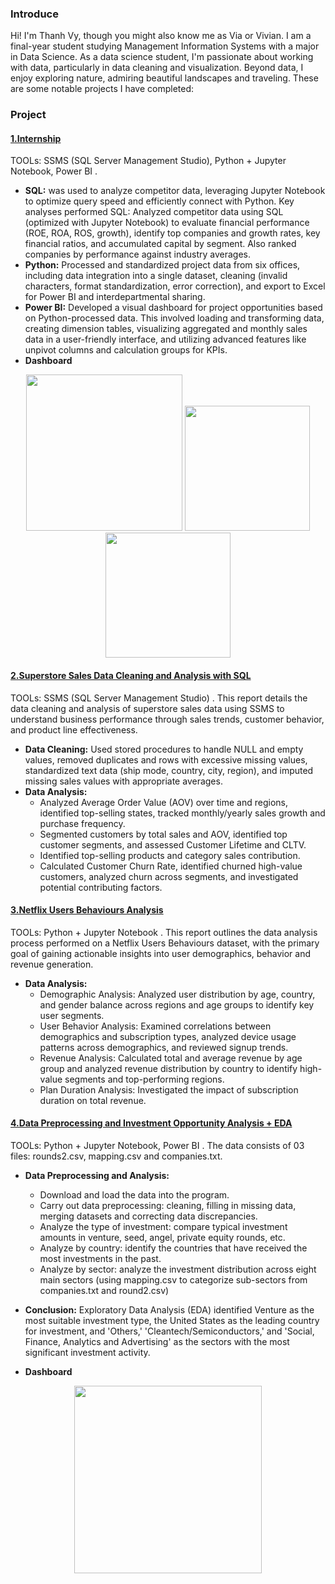 ### Introduce
Hi! I'm Thanh Vy, though you might also know me as Via or Vivian. I am a final-year student studying Management Information Systems with a major in Data Science. As a data science student, I'm passionate about working with data, particularly in data cleaning and visualization. Beyond data, I enjoy exploring nature, admiring beautiful landscapes and traveling.
These are some notable projects I have completed:
### Project
#### [1.Internship](https://github.com/ViaThanh/1-Profile/blob/058b87ddc67f5ba8d048d5dc754f7ef1cc7d2dfb/B%C3%A1o_C%C3%A1o_Th%E1%BB%B1c_T%E1%BA%ADp_Nguy%E1%BB%85n%20Thanh%20Vy.pdf)
TOOLs: SSMS (SQL Server Management Studio), Python + Jupyter Notebook, Power BI .
* **SQL:**  was used to analyze competitor data, leveraging Jupyter Notebook to optimize query speed and efficiently connect with Python.
Key analyses performed SQL: Analyzed competitor data using SQL (optimized with Jupyter Notebook) to evaluate financial performance (ROE, ROA, ROS, growth), identify top companies and growth rates, key financial ratios, and accumulated capital by segment. Also ranked companies by performance against industry averages.
* **Python:**  Processed and standardized project data from six offices, including data integration into a single dataset, cleaning (invalid characters, format standardization, error correction), and export to Excel for Power BI and interdepartmental sharing.
* **Power BI:** Developed a visual dashboard for project opportunities based on Python-processed data.
This involved loading and transforming data, creating dimension tables, visualizing aggregated and monthly sales data in a user-friendly interface, and utilizing advanced features like unpivot columns and calculation groups for KPIs.
* **Dashboard**
<p align="center">
  <img src="https://github.com/ViaThanh/1-Projects-Introduction/blob/main/Dashboard/%E1%BA%A2nh%20ch%E1%BB%A5p%20m%C3%A0n%20h%C3%ACnh%202025-04-02%20234523.png" height="250">
    <img src="https://github.com/ViaThanh/1-Projects-Introduction/blob/main/Dashboard/%E1%BA%A2nh%20ch%E1%BB%A5p%20m%C3%A0n%20h%C3%ACnh%202025-04-02%20234609.png" height="200">
    <img src="https://github.com/ViaThanh/1-Projects-Introduction/blob/main/Dashboard/%E1%BA%A2nh%20ch%E1%BB%A5p%20m%C3%A0n%20h%C3%ACnh%202025-04-02%20234641.png" height="200">
</p>


#### [2.Superstore Sales Data Cleaning and Analysis with SQL](https://github.com/ViaThanh/2-Sales-Data-Cleaning-and-Analysis-with-SQL/blob/e2937726a540d61026bda0c486c1743b3e478a44/Store%20Sales%20Analysis%20with%20SQL.ipynb)
TOOLs: SSMS (SQL Server Management Studio) . 
This report details the data cleaning and analysis of superstore sales data using SSMS to understand business performance through sales trends, customer behavior, and product line effectiveness.
* **Data Cleaning:** Used stored procedures to handle NULL and empty values, removed duplicates and rows with excessive missing values, standardized text data (ship mode, country, city, region), and imputed missing sales values with appropriate averages.
* **Data Analysis:**
    + Analyzed Average Order Value (AOV) over time and regions, identified top-selling states, tracked monthly/yearly sales growth and purchase frequency.
    + Segmented customers by total sales and AOV, identified top customer segments, and assessed Customer Lifetime and CLTV.
    + Identified top-selling products and category sales contribution.
    + Calculated Customer Churn Rate, identified churned high-value customers, analyzed churn across segments, and investigated potential contributing factors.

#### [3.Netflix Users Behaviours Analysis](https://github.com/ViaThanh/3-Netflix-Users-Behaviours-Analysis/blob/170d32d073eab24e74f3d7fbed8ba9419b924b83/Netflix_Users_Behaviour_Analysis.ipynb)
TOOLs: Python + Jupyter Notebook . 
This report outlines the data analysis process performed on a Netflix Users Behaviours dataset, with the primary goal of gaining actionable insights into user demographics, behavior and revenue generation.
* **Data Analysis:**
    + Demographic Analysis: Analyzed user distribution by age, country, and gender balance across regions and age groups to identify key user segments.
    + User Behavior Analysis: Examined correlations between demographics and subscription types, analyzed device usage patterns across demographics, and reviewed signup trends.
    + Revenue Analysis: Calculated total and average revenue by age group and analyzed revenue distribution by country to identify high-value segments and top-performing regions.
    + Plan Duration Analysis: Investigated the impact of subscription duration on total revenue.


#### [4.Data Preprocessing and Investment Opportunity Analysis + EDA](https://github.com/ViaThanh/4-Data-Preprocessing-and-Investment-Opportunity-Analysis/blob/e2fc02d46ba2ce3b219b48873ac74ad7eb253f7c/EDA_PTTCDN.ipynb)
TOOLs: Python + Jupyter Notebook, Power BI .
The data consists of 03 files: rounds2.csv, mapping.csv and companies.txt.
* **Data Preprocessing and Analysis:**
    + Download and load the data into the program.
    + Carry out data preprocessing: cleaning, filling in missing data, merging datasets and correcting data discrepancies.
    + Analyze the type of investment: compare typical investment amounts in venture, seed, angel, private equity rounds, etc.
    + Analyze by country: identify the countries that have received the most investments in the past.
    + Analyze by sector: analyze the investment distribution across eight main sectors (using mapping.csv to categorize sub-sectors from companies.txt and round2.csv)
* **Conclusion:**
Exploratory Data Analysis (EDA) identified Venture as the most suitable investment type, the United States as the leading country for investment, and 'Others,' 'Cleantech/Semiconductors,' and 'Social, Finance, Analytics and Advertising' as the sectors with the most significant investment activity.

* **Dashboard**
<p align="center">
  <img src="https://github.com/ViaThanh/Project_Investment_Opportunity_Analysis_Vietnamese/blob/52ab957a1a861f6af67a521d6b4368a0918094bd/IOA_EDA.png" height="300">
</p>
